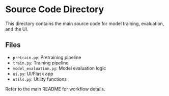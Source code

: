 # Source Code Directory

This directory contains the main source code for model training, evaluation, and the UI.

## Files
- `pretrain.py`: Pretraining pipeline
- `train.py`: Training pipeline
- `model_evaluation.py`: Model evaluation logic
- `ui.py`: UI/Flask app
- `utils.py`: Utility functions

Refer to the main README for workflow details.
